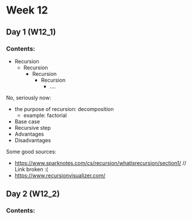 # Week 12

## Day 1 (W12_1)

### Contents:

* Recursion
  * Recursion
    * Recursion
      * Recursion
        * ....

No, seriously now:
 - the purpose of recursion: decomposition
     - example: factorial
 - Base case
 - Recursive step
 - Advantages
 - Disadvantages

Some good sources:
 - https://www.sparknotes.com/cs/recursion/whatisrecursion/section1/ // Link broken :(
 - https://www.recursionvisualizer.com/

## Day 2 (W12_2)

### Contents:

